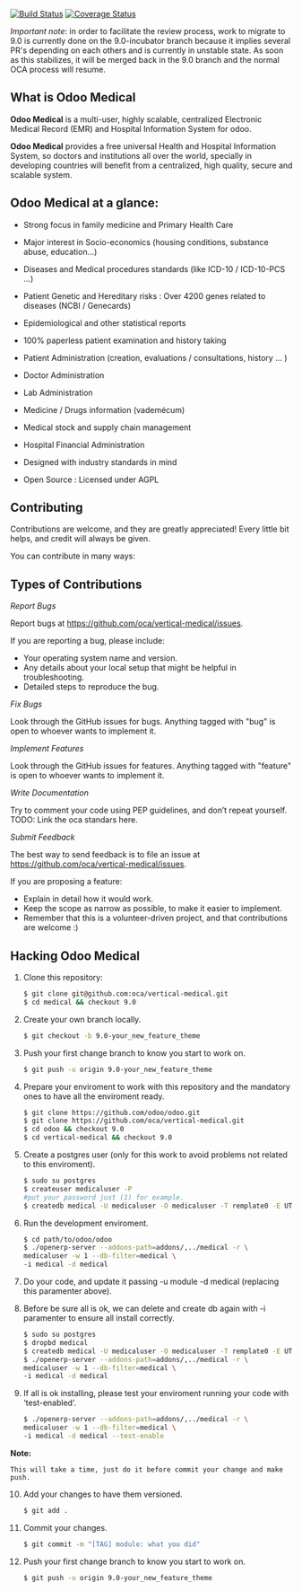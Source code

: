 [![Build Status](https://travis-ci.org/OCA/vertical-medical.svg?branch=9.0)](https://travis-ci.org/OCA/vertical-medical)
[![Coverage Status](https://coveralls.io/repos/OCA/vertical-medical/badge.png?branch=9.0)](https://coveralls.io/r/OCA/vertical-medical?branch=9.0)

*Important note*: in order to facilitate the review process, work to migrate to 9.0 is currently done on the 9.0-incubator branch because it implies several PR's depending on each others and is currently in unstable state. As soon as this stabilizes, it will be merged back in the 9.0 branch and the normal OCA process will resume.

What is Odoo Medical
---

**Odoo Medical** is a multi-user, highly scalable, centralized Electronic Medical
Record (EMR) and Hospital Information System for odoo.

**Odoo Medical** provides a free universal Health and Hospital Information System,
so doctors and institutions all over the world, specially in developing
countries will benefit from a centralized, high quality, secure and scalable
system.

Odoo Medical at a glance:
---

- Strong focus in family medicine and Primary Health Care

- Major interest in Socio-economics (housing conditions, substance abuse,
education...)

- Diseases and Medical procedures standards (like ICD-10 / ICD-10-PCS ...)

- Patient Genetic and Hereditary risks : Over 4200 genes related to
diseases (NCBI / Genecards)

- Epidemiological and other statistical reports

- 100% paperless patient examination and history taking

- Patient Administration
(creation, evaluations / consultations, history ... )

- Doctor Administration

- Lab Administration

- Medicine / Drugs information (vademécum)

- Medical stock and supply chain management

- Hospital Financial Administration

- Designed with industry standards in mind

- Open Source : Licensed under AGPL


Contributing
---

Contributions are welcome, and they are greatly appreciated! Every
little bit helps, and credit will always be given. 

You can contribute in many ways:

Types of Contributions
---

*Report Bugs*

Report bugs at https://github.com/oca/vertical-medical/issues.

If you are reporting a bug, please include:

- Your operating system name and version.
- Any details about your local setup that might be helpful in troubleshooting.
- Detailed steps to reproduce the bug.

*Fix Bugs*

Look through the GitHub issues for bugs. Anything tagged with "bug"
is open to whoever wants to implement it.

*Implement Features*

Look through the GitHub issues for features. Anything tagged with "feature"
is open to whoever wants to implement it.

*Write Documentation*

Try to comment your code using PEP guidelines, and don’t repeat yourself.
TODO: Link the oca standars here.

*Submit Feedback*

The best way to send feedback is to file an issue at https://github.com/oca/vertical-medical/issues.

If you are proposing a feature:

* Explain in detail how it would work.
* Keep the scope as narrow as possible, to make it easier to implement.
* Remember that this is a volunteer-driven project, and that contributions
  are welcome :)

Hacking Odoo Medical
---

1. Clone this repository:

    ```bash
    $ git clone git@github.com:oca/vertical-medical.git
    $ cd medical && checkout 9.0
    ```

2. Create your own branch locally.

    ```bash
    $ git checkout -b 9.0-your_new_feature_theme
    ```

3. Push your first change branch to know you start to work on.

    ```bash
    $ git push -u origin 9.0-your_new_feature_theme
    ```

4. Prepare your enviroment to work with this repository and the mandatory ones to have all the enviroment ready.

    ```bash
    $ git clone https://github.com/odoo/odoo.git
    $ git clone https://github.com/oca/vertical-medical.git
    $ cd odoo && checkout 9.0
    $ cd vertical-medical && checkout 9.0
    ```

5. Create a postgres user (only for this work to avoid problems not related to this enviroment).

    ```bash
    $ sudo su postgres
    $ createuser medicaluser -P
    #put your password just (1) for example.
    $ createdb medical -U medicaluser -O medicaluser -T remplate0 -E UTF8
    ```

6. Run the development enviroment.

    ```bash
    $ cd path/to/odoo/odoo
    $ ./openerp-server --addons-path=addons/,../medical -r \
    medicaluser -w 1 --db-filter=medical \
    -i medical -d medical
    ```

7. Do your code, and update it passing -u module -d medical (replacing this paramenter above).

8. Before be sure all is ok, we can delete and create db again with -i
   paramenter to ensure all install correctly.

    ```bash
    $ sudo su postgres
    $ dropbd medical
    $ createdb medical -U medicaluser -O medicaluser -T remplate0 -E UTF8
    $ ./openerp-server --addons-path=addons/,../medical -r \
    medicaluser -w 1 --db-filter=medical \
    -i medical -d medical
    ```

9. If all is ok installing, please test your enviroment running your code with ‘test-enabled’.

    ```bash
    $ ./openerp-server --addons-path=addons/,../medical -r \
    medicaluser -w 1 --db-filter=medical \
    -i medical -d medical --test-enable
    ```

**Note:**

    This will take a time, just do it before commit your change and make push.

10. Add your changes to have them versioned.

    ```bash
    $ git add .
    ```

11. Commit your changes.

    ```bash
    $ git commit -m "[TAG] module: what you did"
    ```

12. Push your first change branch to know you start to work on.

    ```bash
    $ git push -u origin 9.0-your_new_feature_theme
    ```


[//]: # (addons)
[//]: # (end addons)
